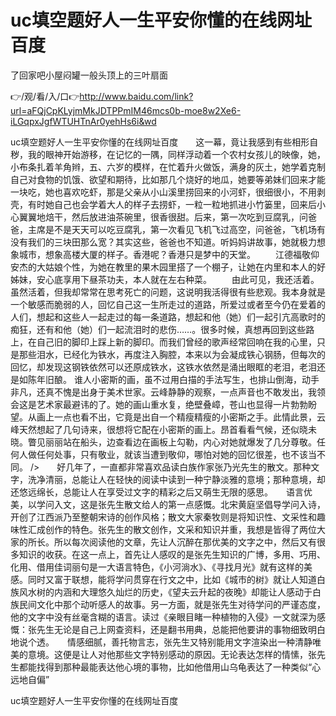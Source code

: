 # uc填空题好人一生平安你懂的在线网址百度
了回家吧小屋闷罐一般头顶上的三叶扇面

👉/观/看/入/口👉http://www.baidu.com/link?url=aFQjCpKLyjmMkJDTPPmIM46mcs0b-moe8w2Xe6-iLGqpxJgfWTUHTnAr0yehHs6i&wd

uc填空题好人一生平安你懂的在线网址百度　　这一幕，竟让我感到有些相形自秽，我的眼神开始游移，在记忆的一隅，同样浮动着一个农村女孩儿的映像，她，小布条扎着羊角辫，五、六岁的模样，在忙着升火做饭，满身的灰土，她学着克制自己对食物的饥饿、欲望和期待，比如那几个烧好的地瓜，她要等弟妹们回来才能一块吃，她也喜欢吃虾，那是父亲从小山溪里捞回来的小河虾，很细很小，不用剥壳，有时她自己也会学着大人的样子去捞虾，一粒一粒地抓进小竹篓里，回来后小心翼翼地焙干，然后放进油茶碗里，很香很甜。后来，第一次吃到豆腐乳，问爸爸，主席是不是天天可以吃豆腐乳，第一次看见飞机飞过高空，问爸爸，飞机场有没有我们的三块田那么宽？其实这些，爸爸也不知道。听妈妈讲故事，她就极力想象城市，想象高楼大厦的样子。香港呢？香港只是梦中的天堂。
　　江德福敬仰安杰的大姑娘个性，为她在教里的果木园里搭了一个棚子，让她在内里和本人的好姊妹，安心底享用下昼茶功夫，本人就在左右种菜。
　　由此可见，我还活着。虽然活着，但我却常常在思考死亡的问题，这说明我活得很有些悲观。我本身就是一个敏感而脆弱的人，回忆自己这一生所走过的道路，所爱过或者至今仍在爱着的人们，想起和这些人一起走过的每一条道路，想起和他（她）们一起引亢高歌时的痴狂，还有和他（她）们一起流泪时的悲伤……。很多时候，真想再回到这些路上，在自己旧的脚印上踩上新的脚印。而我们曾经的歌声经常回响在我的心里，只是那些泪水，已经化为铁水，再度注入胸腔，本来以为会凝成铁心钢肠，但每次的回忆，却发现这钢铁依然可以还原成铁水，这铁水依然是涌出眼眶的老泪，老泪还是如陈年旧酿。
谁人小密斯的画，虽不过用白描的手法写生，也排山倒海，动手非凡，还真不愧是出身于美术世家。云峰静静的观察，一点声音也不敢发出，我领会这是艺术家最避讳的了。她的画山重水复，绝壁叠嶂，苍山也显得一片勃勃盼望。从画上一点也看不出，它竟是出自一个精瘦精瘦的小密斯之手。此情此景，云峰天然想起了几句诗来，很想将它配在小密斯的画上。昂首看看气候，还似晓未晓。瞥见丽丽站在船头，边查看边在画板上勾勒，内心对她就爆发了几分尊敬。任何人做任何处事，只有敬业，就该当遭到敬仰，哪怕对她的回忆很差，也不该当不同。
/>　　好几年了，一直都非常喜欢品读白族作家张乃光先生的散文。那种文字，洗净清丽，总能让人在轻快的阅读中读到一种宁静淡雅的意境；那种意境，却还悠远绵长，总能让人在享受过文字的精彩之后又萌生无限的感思。　　语言优美，以学问入文，这是张先生散文给人的第一点感慨。北宋黄庭坚倡导学问入诗，开创了江西派乃至整朝宋诗的创作风格；散文大家秦牧则是将知识性、文采性和趣味性汇成创作的特色。张先生的散文创作，文采和知识并重，我想是皆得了两位大家的所长。所以每次阅读他的文章，先让人沉醉在那优美的文字之中，然后又有很多知识的收获。在这一点上，首先让人感叹的是张先生知识的广博，多用、巧用、化用、借用佳词丽句是一大语言特色，《小河淌水》、《寻找月光》就有这样的美感。同时又富于联想，能将学问贯穿在行文之中，比如《城市的树》就让人知道白族风水树的内涵和大理悠久灿烂的历史，《望夫云升起的夜晚》却能让人感动于白族民间文化中那个动听感人的故事。另一方面，就是张先生对待学问的严谨态度，他的文字中没有丝毫含糊的语言。读过《亲眼目睹一种植物的入侵》一文就深为感慨：张先生无论是自己上网查资料，还是翻书用典，总能把他要讲的事物细致明白地说个透。　　情感细腻，善托物言志，张先生又特别能用文字渲染出一种清静唯美的意境。这便是让人对他那些文字特别感动的原因。无论表达怎样的情愫，张先生都能找得到那种最能表达他心境的事物，比如他借用山乌龟表达了一种类似“心远地自偏”

uc填空题好人一生平安你懂的在线网址百度
